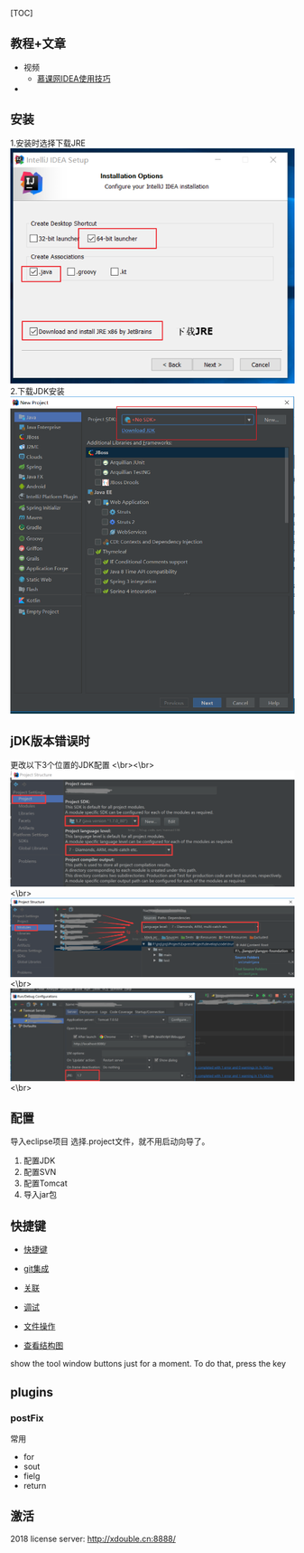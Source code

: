 [TOC]

## 教程+文章
* 视频
    - [慕课网IDEA使用技巧](https://www.imooc.com/video/16226)
*

## 安装
1.安装时选择下载JRE <br>
![11](img/start.png)<br>
2.下载JDK安装 <br>
![11](img/JDK.png)<br>

## jDK版本错误时
更改以下3个位置的JDK配置 <\br><\br>
![](./img/jdk_error_1.png) <\br>
![](./img/jdk_error_2.png) <\br>
![](./img/jdk_error_3.png) <\br>

## 配置
导入eclipse项目
选择.project文件，就不用启动向导了。

1. 配置JDK
2. 配置SVN
3. 配置Tomcat
4. 导入jar包



## 快捷键
* [快捷键](./shortcut.dm#快捷键)

* [git集成](./shortcut.dm#git集成)

* [关联](./shortcut.dm#关联)

* [调试](./shortcut.dm#调试)

* [文件操作](./shortcut.dm#文件操作)

* [查看结构图](./shortcut.dm#查看结构图)

 show the tool window buttons just for a moment. To do that, press the key 


## plugins
### postFix

常用

*   for
*   sout
*   fielg
*   return


## 激活
2018 license server: http://xdouble.cn:8888/